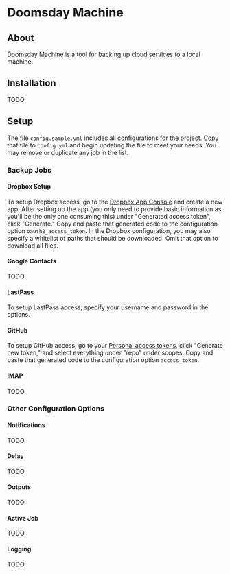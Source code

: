 # Doomsday Machine

## About

Doomsday Machine is a tool for backing up cloud services to a local machine.

## Installation

TODO

## Setup

The file `config.sample.yml` includes all configurations for the project. Copy that file to `config.yml` and begin updating the file to meet your needs. You may remove or duplicate any job in the list.

### Backup Jobs

#### Dropbox Setup

To setup Dropbox access, go to the [Dropbox App Console](https://www.dropbox.com/developers/apps) and create a new app. After setting up the app (you only need to provide basic information as you'll be the only one consuming this) under "Generated access token", click "Generate." Copy and paste that generated code to the configuration option `oauth2_access_token`. In the Dropbox configuration, you may also specify a whitelist of paths that should be downloaded. Omit that option to download all files.

#### Google Contacts

TODO

#### LastPass

To setup LastPass access, specify your username and password in the options.

#### GitHub

To setup GitHub access, go to your [Personal access tokens](https://github.com/settings/tokens), click "Generate new token," and select everything under "repo" under scopes. Copy and paste that generated code to the configuration option `access_token`.

#### IMAP

TODO

### Other Configuration Options

#### Notifications

TODO

#### Delay

TODO

#### Outputs

TODO

#### Active Job

TODO

#### Logging

TODO


